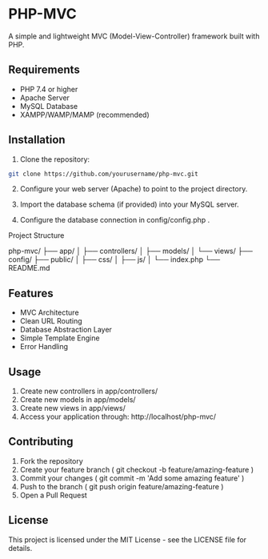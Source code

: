 # PHP-MVC

A simple and lightweight MVC (Model-View-Controller) framework built with PHP.

## Requirements

- PHP 7.4 or higher
- Apache Server
- MySQL Database
- XAMPP/WAMP/MAMP (recommended)

## Installation

1. Clone the repository:
```bash
git clone https://github.com/yourusername/php-mvc.git
```
2. Configure your web server (Apache) to point to the project directory.

3. Import the database schema (if provided) into your MySQL server.

4. Configure the database connection in config/config.php .

Project Structure

php-mvc/
├── app/
│   ├── controllers/
│   ├── models/
│   └── views/
├── config/
├── public/
│   ├── css/
│   ├── js/
│   └── index.php
└── README.md

## Features
- MVC Architecture
- Clean URL Routing
- Database Abstraction Layer
- Simple Template Engine
- Error Handling

## Usage
1. Create new controllers in app/controllers/
2. Create new models in app/models/
3. Create new views in app/views/
4. Access your application through: http://localhost/php-mvc/

## Contributing
1. Fork the repository
2. Create your feature branch ( git checkout -b feature/amazing-feature )
3. Commit your changes ( git commit -m 'Add some amazing feature' )
4. Push to the branch ( git push origin feature/amazing-feature )
5. Open a Pull Request

## License
This project is licensed under the MIT License - see the LICENSE file for details.

